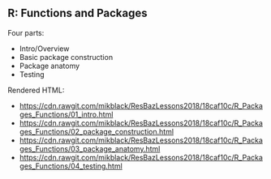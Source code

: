 ## R: Functions and Packages

Four parts:
 - Intro/Overview
 - Basic package construction
 - Package anatomy
 - Testing

Rendered HTML:

 - https://cdn.rawgit.com/mikblack/ResBazLessons2018/18caf10c/R_Packages_Functions/01_intro.html
 - https://cdn.rawgit.com/mikblack/ResBazLessons2018/18caf10c/R_Packages_Functions/02_package_construction.html
 - https://cdn.rawgit.com/mikblack/ResBazLessons2018/18caf10c/R_Packages_Functions/03_package_anatomy.html
 - https://cdn.rawgit.com/mikblack/ResBazLessons2018/18caf10c/R_Packages_Functions/04_testing.html
